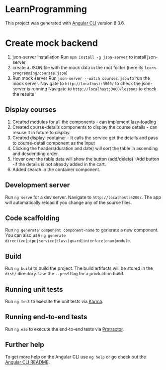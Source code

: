 # LearnProgramming

This project was generated with [Angular CLI](https://github.com/angular/angular-cli) version 8.3.6.

# Create mock backend

1.	json-server installation
Run `npm install -g json-server` to install json-server
2. create a JSON file with the mock data in the root folder (here its `learn-programming/courses.json`)
3. Run mock server 
    Run `json-server --watch courses.json` to run the mock server.
    Navigate to `http://localhost:3000/` to check the json-server is running
    Navigate to `http://localhost:3000/lessons` to check the results

## Display courses 
 1. Created modules for all the components - can implement lazy-loading
 2. Created course-details components to display the course details - can resuse it in future to display.
 3. Created display-container - It calls the service get the details and pass to course-detail component as the Input
 4. Clicking the headers(duration and date) will sort the table in ascending and descending order.
 5. Hover over the table data will show the button (add/delete) -Add button -if the details is not already added in the cart.
 6. Added search in the container component.
 
## Development server

Run `ng serve` for a dev server. Navigate to `http://localhost:4200/`. The app will automatically reload if you change any of the source files.

## Code scaffolding

Run `ng generate component component-name` to generate a new component. You can also use `ng generate directive|pipe|service|class|guard|interface|enum|module`.

## Build

Run `ng build` to build the project. The build artifacts will be stored in the `dist/` directory. Use the `--prod` flag for a production build.

## Running unit tests

Run `ng test` to execute the unit tests via [Karma](https://karma-runner.github.io).

## Running end-to-end tests

Run `ng e2e` to execute the end-to-end tests via [Protractor](http://www.protractortest.org/).

## Further help

To get more help on the Angular CLI use `ng help` or go check out the [Angular CLI README](https://github.com/angular/angular-cli/blob/master/README.md).
